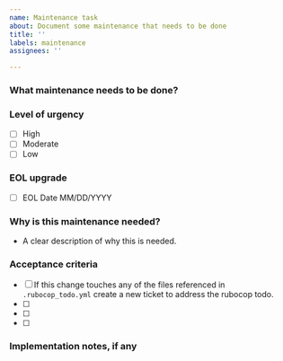 ```yaml
---
name: Maintenance task
about: Document some maintenance that needs to be done
title: ''
labels: maintenance
assignees: ''

---
```

### What maintenance needs to be done?

### Level of urgency
- [ ] High
- [ ] Moderate
- [ ] Low

### EOL upgrade
- [ ] EOL Date MM/DD/YYYY

### Why is this maintenance needed?
- A clear description of why this is needed.

### Acceptance criteria

 - [ ] If this change touches any of the files referenced in `.rubocop_todo.yml` create a new ticket to address the rubocop  todo.
 - [ ]
 - [ ]
 - [ ]

### Implementation notes, if any


